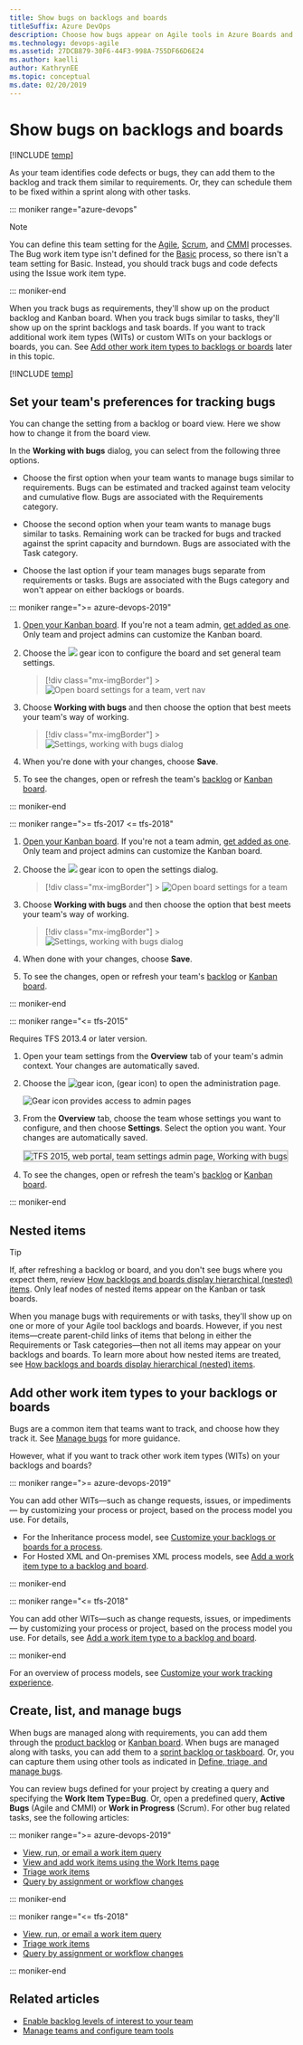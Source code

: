 ```yaml
---
title: Show bugs on backlogs and boards
titleSuffix: Azure DevOps 
description: Choose how bugs appear on Agile tools in Azure Boards and Azure DevOps
ms.technology: devops-agile
ms.assetid: 27DCB879-30F6-44F3-998A-755DF66D6E24
ms.author: kaelli
author: KathrynEE
ms.topic: conceptual
ms.date: 02/20/2019
---
```


# Show bugs on backlogs and boards

[!INCLUDE [temp](../../boards/includes/version-vsts-tfs-all-versions.md)]

As your team identifies code defects or bugs, they can add them to the backlog and track them similar to requirements. Or, they can schedule them to be fixed within a sprint along with other tasks.

::: moniker range="azure-devops"

> [!NOTE]
> You can define this team setting for the [Agile](/azure/devops/boards/work-items/guidance/agile-process), [Scrum](/azure/devops/boards/work-items/guidance/scrum-process), and [CMMI](/azure/devops/boards/work-items/guidance/cmmi-process) processes. The Bug work item type isn't defined for the [Basic](../../boards/get-started/track-issues-tasks.md) process, so there isn't a team setting for Basic. Instead, you should track bugs and code defects using the Issue work item type.

::: moniker-end

When you track bugs as requirements, they'll show up on the product backlog and Kanban board. When you track bugs similar to tasks, they'll show up on the sprint backlogs and task boards. If you want to track additional work item types (WITs) or custom WITs on your backlogs or boards, you can. See [Add other work item types to backlogs or boards](#add-other-wits) later in this topic.

[!INCLUDE [temp](includes/prerequisites-team-settings.md)]

## Set your team's preferences for tracking bugs

You can change the setting from a backlog or board view. Here we show how to change it from the board view.

In the **Working with bugs** dialog, you can select from the following three options.

- Choose the first option when your team wants to manage bugs similar to requirements. Bugs can be estimated and tracked against team velocity and cumulative flow. Bugs are associated with the Requirements category.

- Choose the second option when your team wants to manage bugs similar to tasks. Remaining work can be tracked for bugs and tracked against the sprint capacity and burndown. Bugs are associated with the Task category.

- Choose the last option if your team manages bugs separate from requirements or tasks. Bugs are associated with the Bugs category and won't appear on either backlogs or boards.

::: moniker range=">= azure-devops-2019"

1.  [Open your Kanban board](../../boards/boards/kanban-quickstart.md). If you're not a team admin, [get added as one](add-team-administrator.md). Only team and project admins can customize the Kanban board.

2.  Choose the ![ ](../../media/icons/blue-gear.png) gear icon to configure the board and set general team settings.

    > [!div class="mx-imgBorder"] > ![Open board settings for a team, vert nav](media/configure-team/open-board-settings.png)

3.  Choose **Working with bugs** and then choose the option that best meets your team's way of working.

    > [!div class="mx-imgBorder"] > ![Settings, working with bugs dialog](media/show-bugs-dialog.png)

4.  When you're done with your changes, choose **Save**.

5.  To see the changes, open or refresh the team's [backlog](../../boards/backlogs/create-your-backlog.md) or [Kanban board](../../boards/boards/kanban-basics.md).

::: moniker-end

::: moniker range=">= tfs-2017 <= tfs-2018"

1.  [Open your Kanban board](../../boards/boards/kanban-quickstart.md). If you're not a team admin, [get added as one](add-team-administrator.md). Only team and project admins can customize the Kanban board.

2.  Choose the ![ ](../../media/icons/gear-icon.png) gear icon to open the settings dialog.

    > [!div class="mx-imgBorder"] > ![Open board settings for a team](media/configure-team/open-settings-tfs.png)

3.  Choose **Working with bugs** and then choose the option that best meets your team's way of working.

    > [!div class="mx-imgBorder"] > ![Settings, working with bugs dialog](media/show-bugs-dialog.png)

4.  When done with your changes, choose **Save**.

5.  To see the changes, open or refresh your team's [backlog](../../boards/backlogs/create-your-backlog.md) or [Kanban board](../../boards/boards/kanban-basics.md).

::: moniker-end

::: moniker range="<= tfs-2015"

Requires TFS 2013.4 or later version.

1.  Open your team settings from the **Overview** tab of your team's admin context. Your changes are automatically saved.

2.  Choose the ![gear icon](../../media/icons/gear-icon.png), (gear icon) to open the administration page.

    ![Gear icon provides access to admin pages](../../boards/media/icons/ALM_OpenAdminContext.png)

3.  From the **Overview** tab, choose the team whose settings you want to configure, and then choose **Settings**. Select the option you want. Your changes are automatically saved.

    <img src="media/team-settings.png" alt="TFS 2015, web portal, team settings admin page, Working with bugs" style="border: 2px solid #C3C3C3;" />

4.  To see the changes, open or refresh the team's [backlog](../../boards/backlogs/create-your-backlog.md) or [Kanban board](../../boards/boards/kanban-basics.md).

::: moniker-end

## Nested items

> [!TIP]  
> If, after refreshing a backlog or board, and you don't see bugs where you expect them, review [How backlogs and boards display hierarchical (nested) items](../../boards/backlogs/resolve-backlog-reorder-issues.md). Only leaf nodes of nested items appear on the Kanban or task boards.

When you manage bugs with requirements or with tasks, they'll show up on one or more of your Agile tool backlogs and boards. However, if you nest items&mdash;create parent-child links of items that belong in either the Requirements or Task categories&mdash;then not all items may appear on your backlogs and boards. To learn more about how nested items are treated, see [How backlogs and boards display hierarchical (nested) items](../../boards/backlogs/resolve-backlog-reorder-issues.md).

<a id="add-other-wits" />

## Add other work item types to your backlogs or boards

Bugs are a common item that teams want to track, and choose how they track it. See [Manage bugs](../../boards/backlogs/manage-bugs.md) for more guidance.

However, what if you want to track other work item types (WITs) on your backlogs and boards?

::: moniker range=">= azure-devops-2019"

You can add other WITs&#8212;such as change requests, issues, or impediments&#8212; by customizing your process or project, based on the process model you use. For details,

- For the Inheritance process model, see [Customize your backlogs or boards for a process](work/customize-process-backlogs-boards.md).
- For Hosted XML and On-premises XML process models, see [Add a work item type to a backlog and board](../../reference/add-wits-to-backlogs-and-boards.md).

::: moniker-end

::: moniker range="<= tfs-2018"

You can add other WITs&#8212;such as change requests, issues, or impediments&#8212; by customizing your process or project, based on the process model you use. For details, see [Add a work item type to a backlog and board](../../reference/add-wits-to-backlogs-and-boards.md).

::: moniker-end

For an overview of process models, see [Customize your work tracking experience](../../reference/customize-work.md).

## Create, list, and manage bugs

When bugs are managed along with requirements, you can add them through the [product backlog](../../boards/backlogs/create-your-backlog.md) or [Kanban board](../../boards/boards/kanban-quickstart.md). When bugs are managed along with tasks, you can add them to a [sprint backlog or taskboard](../../boards/sprints/add-tasks.md). Or, you can capture them using other tools as indicated in [Define, triage, and manage bugs](../../boards/backlogs/manage-bugs.md).

You can review bugs defined for your project by creating a query and specifying the **Work Item Type=Bug**. Or, open a predefined query, **Active Bugs** (Agile and CMMI) or **Work in Progress** (Scrum). For other bug related tasks, see the following articles:

::: moniker range=">= azure-devops-2019"

- [View, run, or email a work item query](../../boards/queries/view-run-query.md)
- [View and add work items using the Work Items page](../../boards/work-items/view-add-work-items.md)
- [Triage work items](../../boards/queries/triage-work-items.md)
- [Query by assignment or workflow changes](../../boards/queries/query-by-workflow-changes.md)

::: moniker-end

::: moniker range="<= tfs-2018"

- [View, run, or email a work item query](../../boards/queries/view-run-query.md)
- [Triage work items](../../boards/queries/triage-work-items.md)
- [Query by assignment or workflow changes](../../boards/queries/query-by-workflow-changes.md)

::: moniker-end

## Related articles

- [Enable backlog levels of interest to your team](select-backlog-navigation-levels.md)
- [Manage teams and configure team tools](manage-teams.md)
